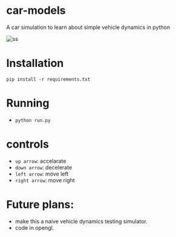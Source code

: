 # car-models

 A car simulation to learn about simple vehicle dynamics in python

 ![ss](https://raw.githubusercontent.com/MankaranSingh/go-brrr/main/images/ss.JPG)

# Installation 

 `pip install -r requirements.txt`

# Running
 - `python run.py`

# controls 

  - `up arrow`: accelarate
  - `down arrow`: decelerate
  - `left arrow`: move left
  - `right arrow`: move right

# Future plans:

 - make this a naive vehicle dynamics testing simulator.
 - code in opengl.
